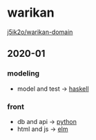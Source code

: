 # warikan
[j5ik2o/warikan-domain](https://github.com/j5ik2o/warikan-domain)

## 2020-01
### modeling
+ model and test -> [haskell](./2020-01-haskell)

### front
+ db and api -> [python](./2020-01-python)
+ html and js -> [elm](./2020-01-elm)

